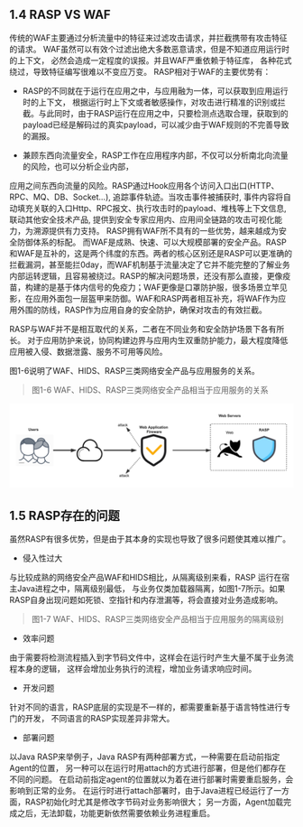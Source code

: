 ## 1.4 RASP VS WAF

传统的WAF主要通过分析流量中的特征来过滤攻击请求，并拦截携带有攻击特征的请求。
WAF虽然可以有效个过滤出绝大多数恶意请求，但是不知道应用运行时的上下文，
必然会造成一定程度的误报。并且WAF严重依赖于特征库，
各种花式绕过，导致特征编写很难以不变应万变。
RASP相对于WAF的主要优势有：

+ RASP的不同就在于运行在应用之中，与应用融为一体，可以获取到应用运行时的上下文，
根据运行时上下文或者敏感操作，对攻击进行精准的识别或拦截。与此同时，由于RASP运行在应用之中，只要检测点选取合理，获取到的payload已经是解码过的真实payload，可以减少由于WAF规则的不完善导致的漏报。

+ 兼顾东西向流量安全，RASP工作在应用程序内部，不仅可以分析南北向流量的风险，也可以分析企业内部，

应用之间东西向流量的风险。RASP通过Hook应用各个访问入口出口(HTTP、RPC、MQ、DB、Socket...), 追踪事件轨迹。当攻击事件被捕获时, 事件内容将自动填充关联的入口Http、RPC报文、执行攻击时的payload、堆栈等上下文信息, 联动其他安全技术产品, 提供到安全专家应用内、应用间全链路的攻击可视化能力，为溯源提供有力支持。
RASP拥有WAF所不具有的一些优势，越来越成为安全防御体系的标配。
而WAF是成熟、快速、可以大规模部署的安全产品。RASP和WAF是互补的，这是两个纬度的东西。两者的核心区别还是RASP可以更准确的拦截漏洞，甚至能拦0day，而WAF机制基于流量决定了它并不能完整的了解业务内部运转逻辑，且容易被绕过。RASP的解决问题场景，还没有那么直接，更像疫苗，构建的是基于体内信号的免疫力；WAF更像是口罩防护服，很多场景立竿见影，在应用外面包一层盔甲来防御。WAF和RASP两者相互补充，将WAF作为应用外围的防线，RASP作为应用自身的安全防护，确保对攻击的有效拦截。

RASP与WAF并不是相互取代的关系，二者在不同业务和安全防护场景下各有所长。
对于应用防护来说，协同构建边界与应用内生双重防护能力，最大程度降低应用被入侵、数据泄露、服务不可用等风险。


图1-6说明了WAF、HIDS、RASP三类网络安全产品与应用服务的关系。


> 图1-6 WAF、HIDS、RASP三类网络安全产品相当于应用服务的关系

![图1-6 WAF、HIDS、RASP三类网络安全产品相当于应用服务的关系](../../.vuepress/public/images/book/preface/rasp_waf.png)



## 1.5 RASP存在的问题



虽然RASP有很多优势，但是由于其本身的实现也导致了很多问题使其难以推广。
+ 侵入性过大

与比较成熟的网络安全产品WAF和HIDS相比，从隔离级别来看，RASP 运行在宿主Java进程之中，隔离级别最低，
与业务仅类加载器隔离，如图1-7所示。如果RASP自身出现问题如死锁、空指针和内存泄漏等，将会直接对业务造成影响。

> 图1-7 WAF、HIDS、RASP三类网络安全产品相当于应用服务的隔离级别

+ 效率问题

由于需要将检测流程插入到字节码文件中，这样会在运行时产生大量不属于业务流程本身的逻辑，
这样会增加业务执行的流程，增加业务请求响应时间。

+ 开发问题

针对不同的语言，RASP底层的实现是不一样的，都需要重新基于语言特性进行专门的开发，
不同语言的RASP实现差异非常大。

+ 部署问题

以Java RASP来举例子，Java RASP有两种部署方式，一种需要在启动前指定Agent的位置，
另一种可以在运行时用attach的方式进行部署，但是他们都存在不同的问题。
在启动前指定agent的位置就以为着在进行部署时需要重启服务，会影响到正常的业务。
在运行时进行attach部署时，由于Java进程已经运行了一方面，RASP初始化时尤其是修改字节码对业务影响很大；
另一方面，Agent加载完成之后，无法卸载，功能更新依然需要依赖业务进程重启。


